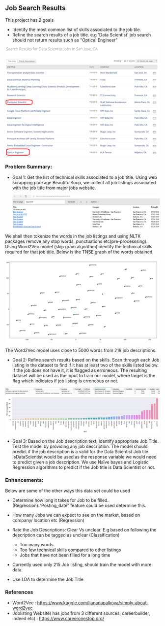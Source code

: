 ## Job Search Results

This project has 2 goals
  * Identify the most common list of skills associated to the job tile. 
  * Refine the search results of a job title. e.g 'Data Scientist' job search should not return results such as "Optical Engineer"
  
  <img src="Images/JobSearchResults.png" />
 
 ### Problem Summary:

* Goal 1: Get the list of technical skills associated to a job title.
Using web scrapping package BeautifulSoup, we collect all job listings associated with the job title from major jobs website.

  <img src="Images/JobSearchResults-BeautifulSoup.png" />


We shall then tokenize the words in the job listings and using NLTK packages remove any stop words, punctuations etc(pre-processsing). Using Word2Vec model (skip gram algorithm) identify the technical skills required for that job title. Below is the TNSE graph of the words obtained. 

<img src="Images/Words.png" />

The Word2Vec model uses close to 5000 words from 218 job descriptions. 


* Goal 2: Refine search results based on the skills.
Scan through each Job listing in the dataset to find if it has at least two of the skills listed below. If the job does not have it, it is flagged as erroneous. The resulting dataset will be used as the input to train our model, where target is the flag which indicates if job listing is erroneous or not.

<img src="Images/JobListExcel.png" />

<img src="Images/WordFreq.png" />


* Goal 3: Based on the Job description text, identify appropriate Job Title.
Test the model by providing any job description. The model should predict if the job description is a valid for the Data Scientist Job tile.  IsDataScientist would be used as the response variable we would need to predict given a job description. We use Naïve bayes and Logistic Regression algorithms to predict if the Job title is Data Scientist or not. 

### Enhancements:
Below are some of the other ways this data set could be used

* Determine how long it takes for Job to be filled.(Regression).“Posting_date” feature could be used determine this.
  
* How many Jobs we can expect to see on the market, based on company/ location etc (Regression)

* Rate the Job Descriptions: Clear Vs unclear. E.g based on following the description can be tagged as unclear (Classification)
  * Too many words
  * Too few technical skills compared to other listings 
  * Jobs that have not been filled for a long time 
  
* Currently used only 215 Job listing, should train the model with more data.

* Use LDA to determine the Job Title

### References

* Word2Vec : https://www.kaggle.com/liananapalkova/simply-about-word2vec
* Joblisting Website( has jobs from 3 different sources, careerbuilder, indeed etc) : https://www.careeronestop.org/

